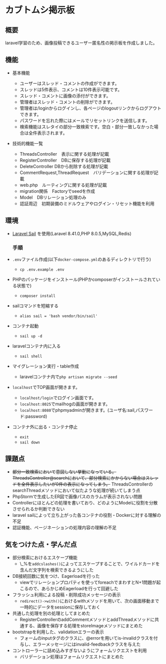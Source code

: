 # カブトムシ掲示板  

## 概要  
laravel学習のため、画像投稿できるユーザー匿名性の掲示板を作成しました。

## 機能  
- 基本機能
  - ユーザーはスレッド・コメントの作成ができます。
  - スレッドは5件表示、コメントは10件表示可能です。  
  - スレッド・コメントに画像の添付ができます。  
  - 管理者はスレッド・コメントの削除ができます。
  - 管理者は/loginからログインし、各ページのlogoutリンクからログアウトできます。
  - パスワードを忘れた際にはメールでリセットリンクを送信します。  
  - 検索機能はスレタイの部分一致検索です。空白・部分一致しなかった場合は全件表示されます。
    
- 技術的機能一覧
  - ThreadsController　表示に関する処理が記載
  - RegisterController　DBに保存する処理が記載
  - DeleteController  DBから削除する処理が記載
  - CommentRequest,ThreadRequest　バリデーションに関する処理が記載
  - web.php　ルーティングに関する処理が記載
  - migration関係　Factoryでseedを作成
  - Model　DBリレーション処理のみ  
  - 認証周辺　初期装備のミドルウェアやログイン・リセット機能を利用  
    
## 環境
- [Laravel Sail](https://readouble.com/laravel/8.x/ja/sail.html)
  を使用(Laravel 8.41.0,PHP 8.0.5,MySQL,Redis)
  
  ### 手順
- ```.env```ファイル作成(以下```docker-compose.yml```のあるディレクトリで行う)
  - ```cp .env.example .env```
- PHPのパッケージをインストール(PHPかcomposerがインストールされている状態で)
  - ```composer install```
- sailコマンドを短縮する
  - ```alias sail = 'bash vendor/bin/sail'```
- コンテナ起動
  - ```sail up -d```
- laravelコンテナ内に入る
  - ```sail shell```
- マイグレーション実行・table作成    
  - laravelコンテナ内で```php artisan migrate --seed```  
    
- ```localhost```でTOP画面が開きます。
  - ```localhost/login```でログイン画面です。
  -  ```localhost:8025```でmailhogの画面が開きます。
  - ```localhost:8080```でphpmyadminが開きます。(ユーザ名:sail,パスワード:password)  

- コンテナ外に出る・コンテナ停止
  - ```exit```
  - ```sail down```
    
## 課題点
- ~~部分一致検索において意図しない挙動になっている。ThreadsController@searchにおいて、部分検索にかからない場合はスレッドを全件表示したいが0件の表示になってしまう。~~
   ThreadsControllerのsearchThreadメソッドにおいて似たような処理が続いてしまう点
- PhpStormで生成したER図で画像パスのカラムが表示されない問題  
- Controllerにほとんどの処理を書いており、どのようにModelに役割を分散させられるか判断できない
- laravel sailによって立ち上がった各コンテナの役割・Dockerに対する理解の不足
- 認証機能、ページネーションの処理内容の理解の不足

## 気をつけた点・学んだ点
- 部分検索におけるエスケープ機能
  - \\_%を```addcslashes()```によってエスケープすることで、ワイルドカードを含んだ文字列を検索できるようにした
- DB接続回数に気をつけ、Eagerloadを行った
  - viewでリレーションプロパティを使ってforeachでまわすとN+1問題が起こるので、あらかじめEagerloadを行って回避した
- フラッシュ利用による投稿・削除成功メッセージの表示
  - ```redirect()->with()```におけるwithメソッドを用いて、次の画面移動まで一時的にデータをsessionに保存しておく
- 共通した処理を別の処理としてまとめた
  - RegisterControllerのaddCommentメソッドとaddThreadメソッドに共通する、画像を保存する処理をstoreImageメソッドにまとめた
- bootstrapを利用した、validationエラーの表示
  - フォームのinputタグのクラスに、@errorを用いてis-invalidクラスを付与し、エラーメッセージにはinvalid-feedbackクラスを与えた
- コントローラーに詰め込みすぎないようにフォームリクエストを利用
  - バリデーション処理はフォームリクエストにまとめた

